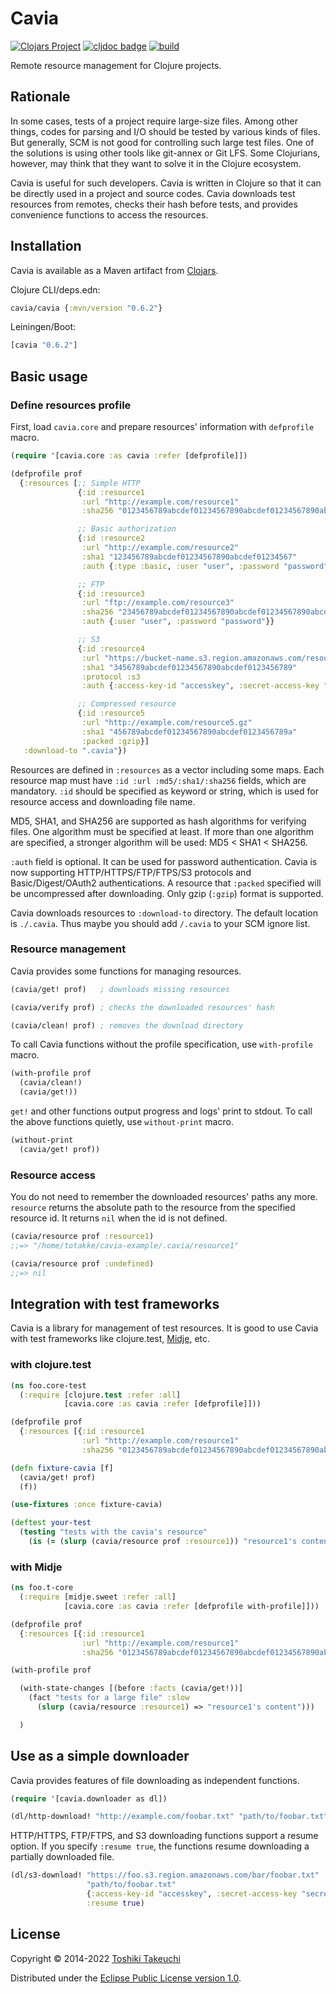 # Cavia

[![Clojars Project](https://img.shields.io/clojars/v/cavia.svg)](https://clojars.org/cavia)
[![cljdoc badge](https://cljdoc.org/badge/cavia/cavia)](https://cljdoc.org/d/cavia/cavia)
[![build](https://github.com/totakke/cavia/actions/workflows/build.yml/badge.svg)](https://github.com/totakke/cavia/actions/workflows/build.yml)

Remote resource management for Clojure projects.

## Rationale

In some cases, tests of a project require large-size files. Among other things,
codes for parsing and I/O should be tested by various kinds of files. But
generally, SCM is not good for controlling such large test files. One of the
solutions is using other tools like git-annex or Git LFS. Some Clojurians,
however, may think that they want to solve it in the Clojure ecosystem.

Cavia is useful for such developers. Cavia is written in Clojure so that it can
be directly used in a project and source codes. Cavia downloads test resources
from remotes, checks their hash before tests, and provides convenience
functions to access the resources.

## Installation

Cavia is available as a Maven artifact from [Clojars](http://clojars.org/cavia).

Clojure CLI/deps.edn:

```clojure
cavia/cavia {:mvn/version "0.6.2"}
```

Leiningen/Boot:

```clojure
[cavia "0.6.2"]
```

## Basic usage

### Define resources profile

First, load `cavia.core` and prepare resources' information with `defprofile`
macro.

```clojure
(require '[cavia.core :as cavia :refer [defprofile]])

(defprofile prof
  {:resources [;; Simple HTTP
               {:id :resource1
                :url "http://example.com/resource1"
                :sha256 "0123456789abcdef01234567890abcdef01234567890abcdef01234567890abc"}

               ;; Basic authorization
               {:id :resource2
                :url "http://example.com/resource2"
                :sha1 "123456789abcdef01234567890abcdef01234567"
                :auth {:type :basic, :user "user", :password "password"}}

               ;; FTP
               {:id :resource3
                :url "ftp://example.com/resource3"
                :sha256 "23456789abcdef01234567890abcdef01234567890abcdef01234567890abcde"
                :auth {:user "user", :password "password"}}

               ;; S3
               {:id :resource4
                :url "https://bucket-name.s3.region.amazonaws.com/resource4"
                :sha1 "3456789abcdef01234567890abcdef0123456789"
                :protocol :s3
                :auth {:access-key-id "accesskey", :secret-access-key "secretkey"}}

               ;; Compressed resource
               {:id :resource5
                :url "http://example.com/resource5.gz"
                :sha1 "456789abcdef01234567890abcdef0123456789a"
                :packed :gzip}]
   :download-to ".cavia"})
```

Resources are defined in `:resources` as a vector including some maps. Each
resource map must have `:id :url :md5/:sha1/:sha256` fields, which are
mandatory. `:id` should be specified as keyword or string, which is used for
resource access and downloading file name.

MD5, SHA1, and SHA256 are supported as hash algorithms for verifying files. One
algorithm must be specified at least. If more than one algorithm are specified,
a stronger algorithm will be used: MD5 < SHA1 < SHA256.

`:auth` field is optional. It can be used for password authentication.
Cavia is now supporting HTTP/HTTPS/FTP/FTPS/S3 protocols and Basic/Digest/OAuth2
authentications. A resource that `:packed` specified will be uncompressed after
downloading. Only gzip (`:gzip`) format is supported.

Cavia downloads resources to `:download-to` directory. The default location is
`./.cavia`. Thus maybe you should add `/.cavia` to your SCM ignore list.

### Resource management

Cavia provides some functions for managing resources.

```clojure
(cavia/get! prof)   ; downloads missing resources

(cavia/verify prof) ; checks the downloaded resources' hash

(cavia/clean! prof) ; removes the download directory
```

To call Cavia functions without the profile specification, use `with-profile`
macro.

```clojure
(with-profile prof
  (cavia/clean!)
  (cavia/get!))
```

`get!` and other functions output progress and logs' print to stdout. To call
the above functions quietly, use `without-print` macro.

```clojure
(without-print
  (cavia/get! prof))
```

### Resource access

You do not need to remember the downloaded resources' paths any more. `resource`
returns the absolute path to the resource from the specified resource id. It
returns `nil` when the id is not defined.

```clojure
(cavia/resource prof :resource1)
;;=> "/home/totakke/cavia-example/.cavia/resource1"

(cavia/resource prof :undefined)
;;=> nil
```

## Integration with test frameworks

Cavia is a library for management of test resources. It is good to use Cavia
with test frameworks like clojure.test,
[Midje](https://github.com/marick/Midje), etc.

### with clojure.test

```clojure
(ns foo.core-test
  (:require [clojure.test :refer :all]
            [cavia.core :as cavia :refer [defprofile]]))

(defprofile prof
  {:resources [{:id :resource1
                :url "http://example.com/resource1"
                :sha256 "0123456789abcdef01234567890abcdef01234567890abcdef01234567890abc"}]})

(defn fixture-cavia [f]
  (cavia/get! prof)
  (f))

(use-fixtures :once fixture-cavia)

(deftest your-test
  (testing "tests with the cavia's resource"
    (is (= (slurp (cavia/resource prof :resource1)) "resource1's content")))
```

### with Midje

```clojure
(ns foo.t-core
  (:require [midje.sweet :refer :all]
            [cavia.core :as cavia :refer [defprofile with-profile]]))

(defprofile prof
  {:resources [{:id :resource1
                :url "http://example.com/resource1"
                :sha256 "0123456789abcdef01234567890abcdef01234567890abcdef01234567890abc"}]})

(with-profile prof

  (with-state-changes [(before :facts (cavia/get!))]
    (fact "tests for a large file" :slow
      (slurp (cavia/resource :resource1) => "resource1's content")))

  )
```

## Use as a simple downloader

Cavia provides features of file downloading as independent functions.

```clojure
(require '[cavia.downloader as dl])

(dl/http-download! "http://example.com/foobar.txt" "path/to/foobar.txt")
```

HTTP/HTTPS, FTP/FTPS, and S3 downloading functions support a resume option. If
you specify `:resume true`, the functions resume downloading a partially
downloaded file.

```clojure
(dl/s3-download! "https://foo.s3.region.amazonaws.com/bar/foobar.txt"
                 "path/to/foobar.txt"
                 {:access-key-id "accesskey", :secret-access-key "secretkey"}
                 :resume true)
```

## License

Copyright © 2014-2022 [Toshiki Takeuchi](https://totakke.net/)

Distributed under the [Eclipse Public License version 1.0](LICENSE).
